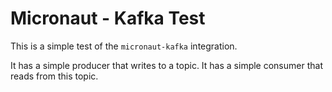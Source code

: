 # Micronaut - Kafka Test

This is a simple test of the `micronaut-kafka` integration.

It has a simple producer that writes to a topic.  It has a simple consumer that
reads from this topic.
